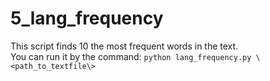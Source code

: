 # 5_lang_frequency

This script finds 10 the most frequent words in the text.  
You can run it by the command: `python lang_frequency.py \<path_to_textfile\>`
